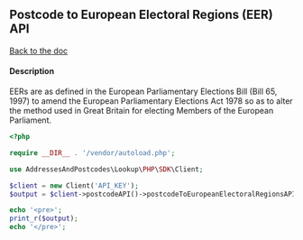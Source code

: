 ## Postcode to European Electoral Regions (EER) API

[Back to the doc](../README.md)

#### Description

EERs are as defined in the European Parliamentary Elections Bill (Bill 65, 1997) to amend the European Parliamentary Elections Act 1978 so as to alter the method used in Great Britain for electing Members of the European Parliament.

```php
<?php

require __DIR__ . '/vendor/autoload.php';

use AddressesAndPostcodes\Lookup\PHP\SDK\Client;

$client = new Client('API_KEY');
$output = $client->postcodeAPI()->postcodeToEuropeanElectoralRegionsAPI('ab101ab');

echo '<pre>';
print_r($output);
echo '</pre>';
```